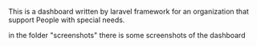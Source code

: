 This is a dashboard written by laravel framework for an organization that support People with special needs.

in the folder "screenshots" there is some screenshots of the dashboard
